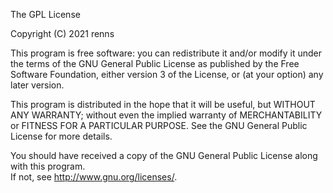 The GPL License

Copyright (C) 2021 renns

This program is free software: you can redistribute it and/or modify it under the terms of the GNU General
Public License as published by the Free Software Foundation, either version 3 of the License, or (at your 
option) any later version.

This program is distributed in the hope that it will be useful, but WITHOUT ANY WARRANTY; without even the 
implied warranty of MERCHANTABILITY or FITNESS FOR A PARTICULAR PURPOSE.  See the GNU General Public License 
for more details.

You should have received a copy of the GNU General Public License along with this program.  
If not, see <http://www.gnu.org/licenses/>.
